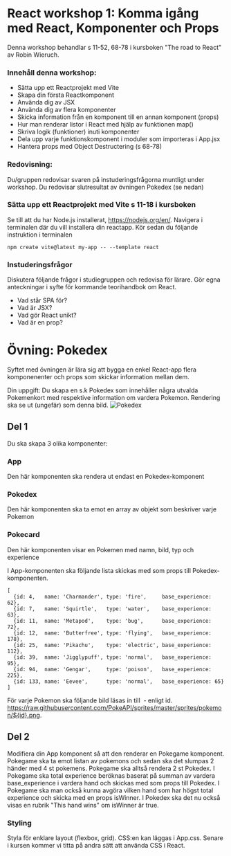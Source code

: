 
# React workshop 1: Komma igång med React, Komponenter och Props

Denna workshop behandlar s 11-52, 68-78 i kursboken "The road to React" av Robin Wieruch.

### Innehåll denna workshop:
* Sätta upp ett Reactprojekt med Vite 
* Skapa din första Reactkomponent
* Använda dig av JSX
* Använda dig av flera komponenter
* Skicka information från en komponent till en annan komponent (props)
* Hur man renderar listor i React med hjälp av funktionen map()
* Skriva logik (funktioner) inuti komponenter
* Dela upp varje funktionskomponent i moduler som importeras i App.jsx
* Hantera props med Object Destructering (s 68-78)

### Redovisning:
Du/gruppen redovisar svaren på instuderingsfrågorna muntligt under workshop. 
Du redovisar slutresultat av övningen Pokedex (se nedan) 


### Sätta upp ett Reactprojekt med Vite s 11-18 i kursboken

Se till att du har Node.js installerat, https://nodejs.org/en/. Navigera i terminalen där du vill installera din reactapp.
Kör sedan du följande instruktion i terminalen

```
npm create vite@latest my-app -- --template react
```

### Instuderingsfrågor

Diskutera följande frågor i studiegruppen och redovisa för lärare. Gör egna anteckningar i syfte för kommande teorihandbok om React.

* Vad står SPA för?
* Vad är JSX?
* Vad gör React unikt?
* Vad är en prop? 

# Övning: Pokedex

Syftet med övningen är lära sig att bygga en enkel React-app flera komponenenter och props som skickar information mellan dem.

Din uppgift: Du skapa en s.k Pokedex som innehåller några utvalda Pokemenkort med respektive information om vardera Pokemon. Rendering ska se ut (ungefär) som denna bild. 
![Pokedex](/pokedex.png=250x250)

## Del 1

Du ska skapa 3 olika komponenter: 

### App 
Den här komponenten ska rendera ut endast en Pokedex-komponent

### Pokedex 
Den här komponenten ska ta emot en array av objekt som beskriver varje Pokemon

### Pokecard
Den här komponenten visar en Pokemen med namn, bild, typ och experience 

I App-komponenten ska följande lista skickas med som props till Pokedex-komponenten.

```
[
  {id: 4,   name: 'Charmander', type: 'fire',     base_experience: 62},
  {id: 7,   name: 'Squirtle',   type: 'water',    base_experience: 63},
  {id: 11,  name: 'Metapod',    type: 'bug',      base_experience: 72},
  {id: 12,  name: 'Butterfree', type: 'flying',   base_experience: 178},
  {id: 25,  name: 'Pikachu',    type: 'electric', base_experience: 112},
  {id: 39,  name: 'Jigglypuff', type: 'normal',   base_experience: 95},
  {id: 94,  name: 'Gengar',     type: 'poison',   base_experience: 225},
  {id: 133, name: 'Eevee',      type: 'normal',   base_experience: 65}
]
```

För varje Pokemon ska följande bild läsas in till <img src=""> - enligt id.
https://raw.githubusercontent.com/PokeAPI/sprites/master/sprites/pokemon/${id}.png.

## Del 2

Modifiera din App komponent så att den renderar en Pokegame komponent. Pokegame ska ta emot listan av pokemons och sedan ska det slumpas 2 händer med 4 st pokemens. Pokegame ska alltså rendera 2 st Pokedex. 
I Pokegame ska total experience beröknas baserat på summan av vardera base_experience i vardera hand och skickas med som props till Pokedex. 
I Pokegame ska man också kunna avgöra vilken hand som har högst total experience och skicka med en props isWinner. I Pokedex ska det nu också visas en rubrik "This hand wins" om isWinner är true. 

### Styling

Styla för enklare layout (flexbox, grid). CSS:en kan läggas i App.css. Senare i kursen kommer vi titta på andra sätt att använda CSS i React.
